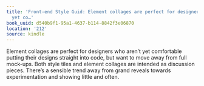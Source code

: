 ```yaml
---
title: 'Front-end Style Guid: Element collages are perfect for designers who aren’t
  yet co…'
book_uuid: d540b9f1-95a1-4637-b114-8842f3e06870
location: '212'
source: kindle
---
```


Element collages are perfect for designers who aren’t yet comfortable putting their designs straight into code, but want to move away from full mock-ups. Both style tiles and element collages are intended as discussion pieces. There’s a sensible trend away from grand reveals towards experimentation and showing little and often.